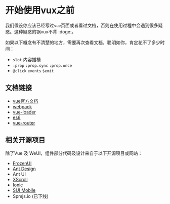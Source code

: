 # 开始使用vux之前

我们假设你应该已经写过`vue`页面或者看过文档，否则在使用过程中会遇到很多疑惑。这种疑惑的锅vux不背 :doge:。

如果以下概念有不清楚的地方，需要再次查看文档，聪明如你，肯定花不了多少时间：

+ `slot` 内容插槽
+ `:prop` `:prop.sync` `:prop.once`
+ `@click` `events` `$emit` 

## 文档链接

+ [vue官方文档](http://cn.vuejs.org)
+ [webpack](http://webpack.github.io)
+ [vue-loader](https://github.com/vuejs/vue-loader)
+ [es6](http://es6.ruanyifeng.com/)
+ [vue-router](https://github.com/vuejs/vue-router)

## 相关开源项目

除了Vue 及 WeUI，组件部分代码及设计来自于以下开源项目或网站：

+ [FrozenUI](https://github.com/frozenui/frozenui)
+ [Ant Design](https://github.com/ant-design/ant-design)
+ Ant UI
+ [XScroll](https://github.com/huxiaoqi567/xscroll)
+ [Ionic](https://github.com/driftyco/ionic)
+ [SUI Mobile](https://github.com/sdc-alibaba/SUI-Mobile)
+ Spmjs.io (已下线)
